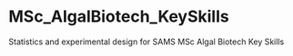 # MSc_AlgalBiotech_KeySkills
Statistics and experimental design for SAMS MSc Algal Biotech Key Skills
